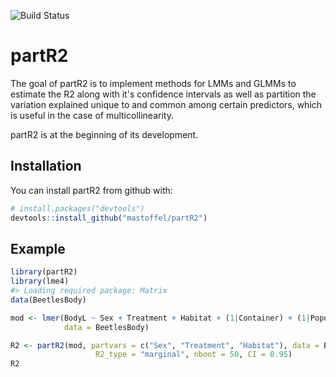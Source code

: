 
![Build Status](https://travis-ci.org/mastoffel/partR2.svg?branch=master) <!-- README.md is generated from README.Rmd. Please edit that file -->

partR2
======

The goal of partR2 is to implement methods for LMMs and GLMMs to estimate the R2 along with it's confidence intervals as well as partition the variation explained unique to and common among certain predictors, which is useful in the case of multicollinearity.

partR2 is at the beginning of its development.

Installation
------------

You can install partR2 from github with:

``` r
# install.packages("devtools")
devtools::install_github("mastoffel/partR2")
```

Example
-------

``` r
library(partR2)
library(lme4)
#> Loading required package: Matrix
data(BeetlesBody)

mod <- lmer(BodyL ~ Sex + Treatment + Habitat + (1|Container) + (1|Population),
            data = BeetlesBody)

R2 <- partR2(mod, partvars = c("Sex", "Treatment", "Habitat"), data = BeetlesBody,
                   R2_type = "marginal", nboot = 50, CI = 0.95)
R2
```
